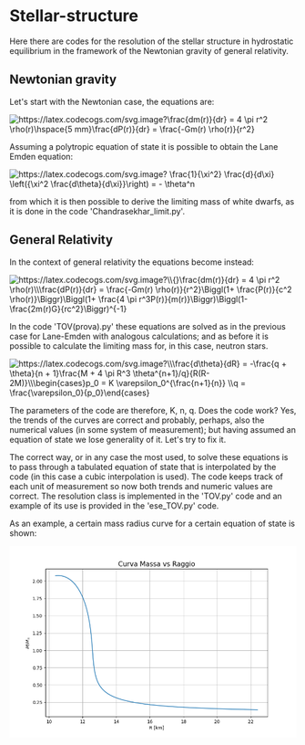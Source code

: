 # Stellar-structure

Here there are codes for the resolution of the stellar structure in hydrostatic equilibrium in the framework of the Newtonian gravity of general relativity.


## Newtonian gravity ##

Let's start with the Newtonian case, the equations are:

<img src="https://latex.codecogs.com/svg.image?\frac{dm(r)}{dr}&space;=&space;4&space;\pi&space;r^2&space;\rho(r)\hspace{5&space;mm}\frac{dP(r)}{dr}&space;=&space;\frac{-Gm(r)&space;\rho(r)}{r^2}" title="https://latex.codecogs.com/svg.image?\frac{dm(r)}{dr} = 4 \pi r^2 \rho(r)\hspace{5 mm}\frac{dP(r)}{dr} = \frac{-Gm(r) \rho(r)}{r^2}" />

Assuming a polytropic equation of state it is possible to obtain the Lane Emden equation:

<img src="https://latex.codecogs.com/svg.image?&space;\frac{1}{\xi^2}&space;\frac{d}{d\xi}&space;\left({\xi^2&space;\frac{d\theta}{d\xi}}\right)&space;=&space;-&space;\theta^n&space;" title="https://latex.codecogs.com/svg.image? \frac{1}{\xi^2} \frac{d}{d\xi} \left({\xi^2 \frac{d\theta}{d\xi}}\right) = - \theta^n " />

from which it is then possible to derive the limiting mass of white dwarfs, as it is done in the code 'Chandrasekhar_limit.py'.


## General Relativity ##

In the context of general relativity the equations become instead:

<img src="https://latex.codecogs.com/svg.image?\\{}\frac{dm(r)}{dr}&space;=&space;4&space;\pi&space;r^2&space;\rho(r)\\\frac{dP(r)}{dr}&space;=&space;\frac{-Gm(r)&space;\rho(r)}{r^2}\Biggl(1&plus;&space;\frac{P(r)}{c^2&space;\rho(r)}\Biggr)\Biggl(1&plus;&space;\frac{4&space;\pi&space;r^3P(r)}{m(r)}\Biggr)\Biggl(1-&space;\frac{2m(r)G}{rc^2}\Biggr)^{-1}&space;" title="https://latex.codecogs.com/svg.image?\\{}\frac{dm(r)}{dr} = 4 \pi r^2 \rho(r)\\\frac{dP(r)}{dr} = \frac{-Gm(r) \rho(r)}{r^2}\Biggl(1+ \frac{P(r)}{c^2 \rho(r)}\Biggr)\Biggl(1+ \frac{4 \pi r^3P(r)}{m(r)}\Biggr)\Biggl(1- \frac{2m(r)G}{rc^2}\Biggr)^{-1} " />

In the code 'TOV(prova).py' these equations are solved as in the previous case for Lane-Emden with analogous calculations; and as before it is possible to calculate the limiting mass for, in this case, neutron stars.

<img src="https://latex.codecogs.com/svg.image?\\\frac{d\theta}{dR}&space;=&space;-\frac{q&space;&plus;&space;\theta}{n&space;&plus;&space;1}\frac{M&space;&plus;&space;4&space;\pi&space;R^3&space;\theta^{n&plus;1}/q}{R(R-2M)}\\\begin{cases}p_0&space;=&space;K&space;\varepsilon_0^{\frac{n&plus;1}{n}}&space;\\q&space;=&space;\frac{\varepsilon_0}{p_0}\end{cases}&space;" title="https://latex.codecogs.com/svg.image?\\\frac{d\theta}{dR} = -\frac{q + \theta}{n + 1}\frac{M + 4 \pi R^3 \theta^{n+1}/q}{R(R-2M)}\\\begin{cases}p_0 = K \varepsilon_0^{\frac{n+1}{n}} \\q = \frac{\varepsilon_0}{p_0}\end{cases} " />

The parameters of the code are therefore, K, n, q.
Does the code work? Yes, the trends of the curves are correct and probably, perhaps, also the numerical values ​​(in some system of measurement); but having assumed an equation of state we lose generality of it. Let's try to fix it.


The correct way, or in any case the most used, to solve these equations is to pass through a tabulated equation of state that is interpolated by the code (in this case a cubic interpolation is used). The code keeps track of each unit of measurement so now both trends and numeric values ​​are correct. The resolution class is implemented in the 'TOV.py' code and an example of its use is provided in the 'ese_TOV.py' code.


As an example, a certain mass radius curve for a certain equation of state is shown:

![](MvR.png)